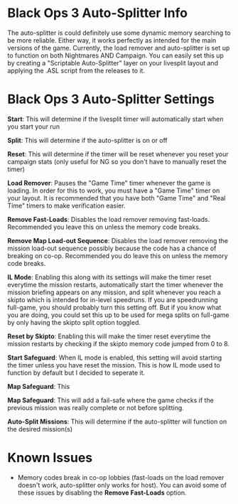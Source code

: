 # Black Ops 3 Auto-Splitter Info

The auto-splitter is could definitely use some dynamic memory searching to be more reliable. Either way, it works perfectly as intended for the main versions of the game. Currently, the load remover and auto-splitter is set up to function on both Nightmares AND Campaign. You can easily set this up by creating a "Scriptable Auto-Splitter" layer on your livesplit layout and applying the .ASL script from the releases to it.


# Black Ops 3 Auto-Splitter Settings

**Start**: This will determine if the livesplit timer will automatically start when you start your run

**Split**: This will determine if the auto-splitter is on or off

**Reset**: This will determine if the timer will be reset whenever you reset your campaign stats (only useful for NG so you don't have to manually reset the timer)

**Load Remover**: Pauses the "Game Time" timer whenever the game is loading. In order for this to work, you must have a "Game Time" timer on your layout. It is recommended that you have both "Game Time" and "Real Time" timers to make verification easier.

**Remove Fast-Loads**: Disables the load remover removing fast-loads. Recommended you leave this on unless the memory code breaks.

**Remove Map Load-out Sequence**: Disables the load remover removing the mission load-out sequence possibly because the code has a chance of breaking on co-op. Recommended you do leave this on unless the memory code breaks.

**IL Mode**: Enabling this along with its settings will make the timer reset everytime the mission restarts, automatically start the timer whenever the mission briefing appears on any mission, and split whenever you reach a skipto which is intended for in-level speedruns. If you are speedrunning full-game, you should probably turn this setting off. But if you know what you are doing, you could set this up to be used for mega splits on full-game by only having the skipto split option toggled.

**Reset by Skipto**: Enabling this will make the timer reset everytime the mission restarts by checking if the skipto memory code jumped from 0 to 8.

**Start Safeguard**: When IL mode is enabled, this setting will avoid starting the timer unless you have reset the mission. This is how IL mode used to function by default but I decided to seperate it.

**Map Safeguard**: This 

**Map Safeguard**: This will add a fail-safe where the game checks if the previous mission was really complete or not before splitting.

**Auto-Split Missions**: This will determine if the auto-splitter will function on the desired mission(s)

# Known Issues
- Memory codes break in co-op lobbies (fast-loads on the load remover doesn't work, auto-splitter only works for host). You can avoid some of these issues by disabling the **Remove Fast-Loads** option.
